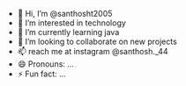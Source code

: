 - 👋 Hi, I’m @santhosht2005
- 👀 I’m interested in technology
- 🌱 I’m currently learning java
- 💞️ I’m looking to collaborate on new projects
- 📫 reach me at instagram @santhosh._44
- 😄 Pronouns: ...
- ⚡ Fun fact: ...

<!---
santhosht2005/santhosht2005 is a ✨ special ✨ repository because its `README.md` (this file) appears on your GitHub profile.
You can click the Preview link to take a look at your changes.
--->
